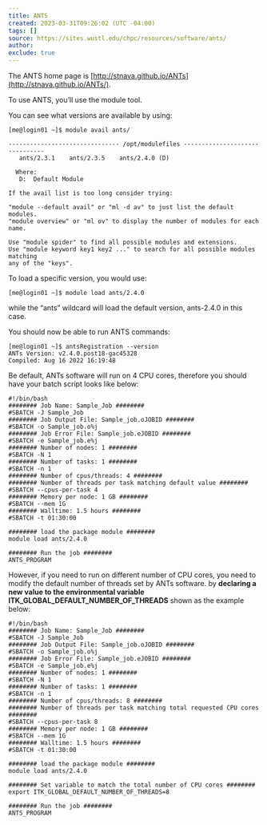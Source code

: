 ```yaml
---
title: ANTS
created: 2023-03-31T09:26:02 (UTC -04:00)
tags: []
source: https://sites.wustl.edu/chpc/resources/software/ants/
author: 
exclude: true
---
```


The ANTS home page is [http://stnava.github.io/ANTs](http://stnava.github.io/ANTs/).

To use ANTS, you’ll use the module tool.

You can see what versions are available by using:
```
[me@login01 ~]$ module avail ants/

------------------------------- /opt/modulefiles -------------------------------
   ants/2.3.1    ants/2.3.5    ants/2.4.0 (D)

  Where:
   D:  Default Module

If the avail list is too long consider trying:

"module --default avail" or "ml -d av" to just list the default modules.
"module overview" or "ml ov" to display the number of modules for each name.

Use "module spider" to find all possible modules and extensions.
Use "module keyword key1 key2 ..." to search for all possible modules matching
any of the "keys".
```

To load a specific version, you would use:
```
[me@login01 ~]$ module load ants/2.4.0
```

while the “ants” wildcard will load the default version, ants-2.4.0 in this case.

You should now be able to run ANTS commands:
```
[me@login01 ~]$ antsRegistration --version
ANTs Version: v2.4.0.post18-gac45328
Compiled: Aug 16 2022 16:19:48
```

Be default, ANTs software will run on 4 CPU cores, therefore you should have your batch script looks like below:
```
#!/bin/bash
######## Job Name: Sample_Job ########
#SBATCH -J Sample_Job
######## Job Output File: Sample_job.oJOBID ########
#SBATCH -o Sample_job.o%j
######## Job Error File: Sample_job.eJOBID ########
#SBATCH -e Sample_job.e%j
######## Number of nodes: 1 ########
#SBATCH -N 1
######## Number of tasks: 1 ########
#SBATCH -n 1
######## Number of cpus/threads: 4 ########
######## Number of threads per task matching default value ########
#SBATCH --cpus-per-task 4
######## Memory per node: 1 GB ########
#SBATCH --mem 1G
######## Walltime: 1.5 hours ########
#SBATCH -t 01:30:00

######## load the package module ########
module load ants/2.4.0
 
######## Run the job ########
ANTS_PROGRAM
```

However, if you need to run on different number of CPU cores, you need to modify the default number of threads set by ANTs software. by **declaring a new value to the environmental variable ITK\_GLOBAL\_DEFAULT\_NUMBER\_OF\_THREADS** shown as the example below:
```
#!/bin/bash
######## Job Name: Sample_Job ########
#SBATCH -J Sample_Job
######## Job Output File: Sample_job.oJOBID ########
#SBATCH -o Sample_job.o%j
######## Job Error File: Sample_job.eJOBID ########
#SBATCH -e Sample_job.e%j
######## Number of nodes: 1 ########
#SBATCH -N 1
######## Number of tasks: 1 ########
#SBATCH -n 1
######## Number of cpus/threads: 8 ########
######## Number of threads per task matching total requested CPU cores ########
#SBATCH --cpus-per-task 8
######## Memory per node: 1 GB ########
#SBATCH --mem 1G
######## Walltime: 1.5 hours ########
#SBATCH -t 01:30:00

######## load the package module ########
module load ants/2.4.0

######## Set variable to match the total number of CPU cores ########
export ITK_GLOBAL_DEFAULT_NUMBER_OF_THREADS=8
 
######## Run the job ########
ANTS_PROGRAM
```
